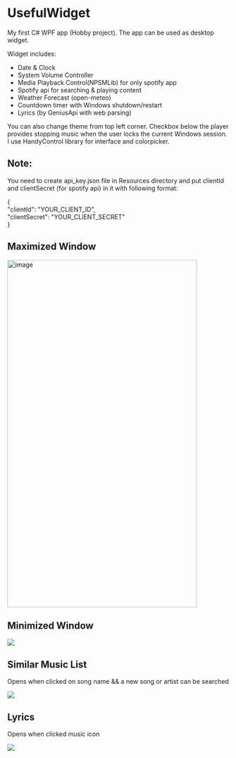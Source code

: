 <!DOCTYPE html>
<html lang="en">
  <head>
    <meta charset="UTF-8">
    <meta name="viewport" content="width=device-width, initial-scale=1.0"> 
    
  </head>

  <body>
    <h1>UsefulWidget</h1>
    <p>My first C# WPF app (Hobby project). The app can be used as desktop widget.</p>
    <p>Widget includes:</p>
    <ul> 
      <li>Date & Clock</li>
      <li>System Volume Controller</li>
      <li>Media Playback Control(NPSMLib) for only spotify app</li>
      <li>Spotify api for searching & playing content</li>
      <li> Weather Forecast (open-meteo)</li>
      <li>Countdown timer with Windows shutdown/restart</li>
      <li>Lyrics (by GeniusApi with web parsing)</li>
    </ul>
    <p> You can also change theme from top left corner. Checkbox below the player provides stopping music when the user locks the current Windows session. I use HandyControl library for interface and colorpicker.</p>
    <h2>Note:</h2>
     <p>You need to create api_key.json file in Resources directory and put clientId and clientSecret (for spotify api) in it with following format: 
       <p> 
    {<br>
    "clientId": "YOUR_CLIENT_ID",
         <br>
    "clientSecret": "YOUR_CLIENT_SECRET"
         <br>
    }
         <br>
     </p>
   <div>
     <h2>Maximized Window</h2>
     <picture>
    <img width="430" height="786" alt="image" src="https://github.com/user-attachments/assets/ea0b810b-fdc0-4b0c-98a1-466e75e65f7b" />
    </picture> 
   </div> 
    <div> 
       <h2>Minimized Window</h2>
      <picture>
       <img src="https://github.com/user-attachments/assets/f68fb27f-6d81-43a7-bbfa-c952fe737e19" />
      </picture>
   </div>
        <div> 
       <h2>Similar Music List</h2>
          <p>Opens when clicked on song name && a new song or artist can be searched</p>
      <picture>
       <img src="https://github.com/user-attachments/assets/c049fc17-edb6-4fdf-9714-d9ae0c65de9f" />
      </picture>
   </div>
       </div>
        <div> 
       <h2>Lyrics</h2>
          <p>Opens when clicked music icon</p>
      <picture>
          <img src="https://github.com/user-attachments/assets/94e728fd-54af-4831-9cfd-d8ffedd5492b" />
      </picture>
   </div>
  </body>
</html>
